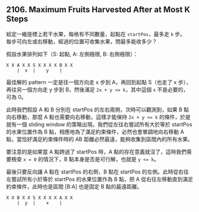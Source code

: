 ## 2106. Maximum Fruits Harvested After at Most K Steps

給定一維座標上若干水果，每格有不同數量，起點在 `startPos`，最多走 `k` 步。  
每步可向左或右移動，經過的位置可收集水果，問最多能收多少？

假設水果排列如下（S: 起點, A: 左側極限, B: 右側極限）：

```
X X A X X S X X X X B X X
    |  x  |    y    |
```

最佳解的 pattern 一定是往一個方向走 x 步到 A，再回到起點 S（也走了 x 步），再往另一個方向走 y 步到 B，然後滿足 `2x + y <= k`，其中這個 `x` 不是必要的，可為 0。

此時我們假設 A 和 B 分別在 startPos 的左右兩側，次時可以觀測到，如果 B 點向右移動，那麼 A 點也需要向右移動，這樣才能保持 `2x + y <= k` 的條件，於是就有一個 sliding window 的策略出現。我們從左往右嘗試所有大於等於 startPos 的水果位置作為 B 點，相應地為了滿足約束條件，必然也會單調地向右移動 A 點，當恰好滿足約束條件時的 AB 距離必然最遠，能夠收集到區間內的所有水果。

要注意的是如果當 A 點跨過了 startPos 時，A 點的存在意義就沒了，這時我們需要檢查 `x = 0` 的情況下，B 點本身是否是可行解，也就是 `y <= k`。

最後只要反向讓 A 點在 startPos 的右側，B 點在 startPos 的左側。此時從右往左嘗試所有小於等於 startPos 的水果位置作為 B 點，把 A 從右往左移動直到滿足約束條件，此時也是區間 [B:A] 也是固定 B 點的最遠距離。

```
X X B X X S X X X X A X X
    |  y  |    x    |
```
